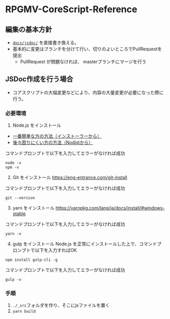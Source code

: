 # RPGMV-CoreScript-Reference

## 編集の基本方針
- [`docs/jsdoc/`](tree/master/docs/jsdocs) を直接書き換える。
- 基本的に変更はブランチを分けて行い、切りのよいところでPullRequestを提出
    - PullRequest が問題なければ、 masterブランチにマージを行う

## JSDoc作成を行う場合
- コアスクリプトの大幅変更などにより、内容の大量変更が必要になった際に行う。
### 必要環境
1. Node.js をインストール
- [一番簡単な方の方法（インストーラーから）](https://qiita.com/Masayuki-M/items/840a997a824e18f576d8)
- [後々困りにくい方の方法（Nodistから）](https://qiita.com/nt_tn/items/f3193cde496399b41e51)

コマンドプロンプトで以下を入力してエラーがなければ成功
```
node -v
npm -v
```

2. Git をインストール
https://eng-entrance.com/git-install

コマンドプロンプトで以下を入力してエラーがなければ成功
```
git --version
```

3. yarn をインストール
https://yarnpkg.com/lang/ja/docs/install/#windows-stable

コマンドプロンプトで以下を入力してエラーがなければ成功
```
yarn -v
```

4. gulp をインストール
Node.js を正常にインストールした上で、コマンドプロンプトで以下を入力すればOK
```
npm install gulp-cli -g
```

コマンドプロンプトで以下を入力してエラーがなければ成功
```
gulp -v
```
### 手順
1. `./_src`フォルダを作り、そこにjsファイルを置く
2. `yarn build`
